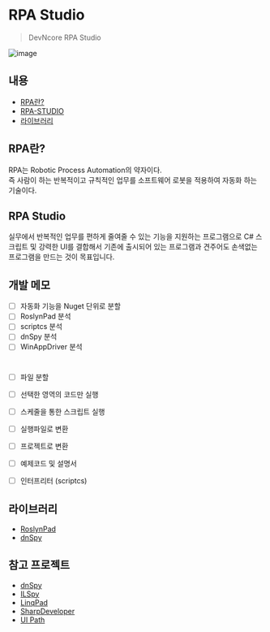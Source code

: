 # RPA Studio             
> DevNcore RPA Studio  

![image](https://user-images.githubusercontent.com/52397976/168648148-878f79d6-ec48-443d-af0a-788492bccc69.png)


## 내용
- [RPA란?](#rpa란)
- [RPA-STUDIO](#rpa-studio)
- [라이브러리](#라이브러리)

## RPA란?

RPA는 Robotic Process Automation의 약자이다.<br>
즉 사람이 하는 반복적이고 규칙적인 업무를 소프트웨어 로봇을 적용하여 자동화 하는 기술이다. 

## RPA Studio

실무에서 반복적인 업무를 편하게 줄여줄 수 있는 기능을 지원하는 프로그램으로 C# 스크립트 및 강력한 UI를 결합해서 기존에 출시되어 있는 프로그램과 견주어도 손색없는 프로그램을 만드는 것이 목표입니다.

## 개발 메모 

- [ ] 자동화 기능을 Nuget 단위로 분할
- [ ] RoslynPad 분석
- [ ] scriptcs 분석
- [ ] dnSpy 분석
- [ ] WinAppDriver 분석
#
- [ ] 파일 분할
- [ ] 선택한 영역의 코드만 실행
- [ ] 스케줄을 통한 스크립트 실행
- [ ] 실행파일로 변환
- [ ] 프로젝트로 변환
- [ ] 예제코드 및 설명서
- [ ] 인터프리터 (scriptcs)
 



## 라이브러리

- [RoslynPad](https://github.com/roslynpad/roslynpad)<br>
- [dnSpy](https://github.com/dnSpy/dnSpy)<br>

## 참고 프로젝트
- [dnSpy](https://github.com/dnSpy/dnSpy)<br>
- [ILSpy](https://github.com/icsharpcode/ILSpy)
- [LinqPad](#)
- [SharpDeveloper](#)
- [UI Path](#)
